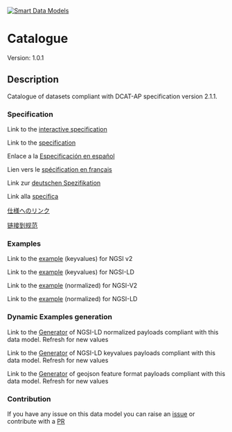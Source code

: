 [![Smart Data Models](https://smartdatamodels.org/wp-content/uploads/2022/01/SmartDataModels_logo.png "Logo")](https://smartdatamodels.org)
# Catalogue
Version: 1.0.1

## Description 

Catalogue of datasets compliant with DCAT-AP specification version 2.1.1.
### Specification

Link to the [interactive specification](https://swagger.lab.fiware.org/?url=https://smart-data-models.github.io/dataModel.DCAT-AP/Catalogue/swagger.yaml)

Link to the [specification](https://github.com/smart-data-models/dataModel.DCAT-AP/blob/master/Catalogue/doc/spec.md)

Enlace a la [Especificación en español](https://github.com/smart-data-models/dataModel.DCAT-AP/blob/master/Catalogue/doc/spec_ES.md)

Lien vers le [spécification en français](https://github.com/smart-data-models/dataModel.DCAT-AP/blob/master/Catalogue/doc/spec_FR.md)

Link zur [deutschen Spezifikation](https://github.com/smart-data-models/dataModel.DCAT-AP/blob/master/Catalogue/doc/spec_DE.md)

Link alla [specifica](https://github.com/smart-data-models/dataModel.DCAT-AP/blob/master/Catalogue/doc/spec_IT.md)

[仕様へのリンク](https://github.com/smart-data-models/dataModel.DCAT-AP/blob/master/Catalogue/doc/spec_JA.md)

[链接到规范](https://github.com/smart-data-models/dataModel.DCAT-AP/blob/master/Catalogue/doc/spec_ZH.md)
### Examples

Link to the [example](https://smart-data-models.github.io/dataModel.DCAT-AP/Catalogue/examples/example.json) (keyvalues) for NGSI v2

Link to the [example](https://smart-data-models.github.io/dataModel.DCAT-AP/Catalogue/examples/example.jsonld) (keyvalues) for NGSI-LD

Link to the [example](https://smart-data-models.github.io/dataModel.DCAT-AP/Catalogue/examples/example-normalized.json) (normalized) for NGSI-V2

Link to the [example](https://smart-data-models.github.io/dataModel.DCAT-AP/Catalogue/examples/example-normalized.jsonld) (normalized) for NGSI-LD
### Dynamic Examples generation

Link to the [Generator](https://smartdatamodels.org/extra/ngsi-ld_generator.php?schemaUrl=https://raw.githubusercontent.com/smart-data-models/dataModel.DCAT-AP/master/Catalogue/schema.json&email=info@smartdatamodels.org) of NGSI-LD normalized payloads compliant with this data model. Refresh for new values

Link to the [Generator](https://smartdatamodels.org/extra/ngsi-ld_generator_keyvalues.php?schemaUrl=https://raw.githubusercontent.com/smart-data-models/dataModel.DCAT-AP/master/Catalogue/schema.json&email=info@smartdatamodels.org) of NGSI-LD keyvalues payloads compliant with this data model. Refresh for new values

Link to the [Generator](https://smartdatamodels.org/extra/geojson_features_generator.php?schemaUrl=https://raw.githubusercontent.com/smart-data-models/dataModel.DCAT-AP/master/Catalogue/schema.json&email=info@smartdatamodels.org) of geojson feature format payloads compliant with this data model. Refresh for new values
### Contribution

 If you have any issue on this data model you can raise an [issue](https://github.com/smart-data-models/dataModel.DCAT-AP/issues)  or contribute with a [PR](https://github.com/smart-data-models/dataModel.DCAT-AP/pulls)